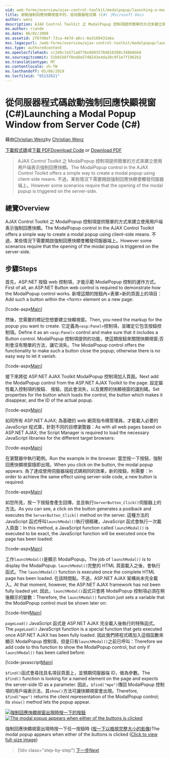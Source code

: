 ```yaml
---
uid: web-forms/overview/ajax-control-toolkit/modalpopup/launching-a-modal-popup-window-from-server-code-cs
title: 啟動強制回應快顯視窗中的，從伺服器程式碼 (C#) |Microsoft Docs
author: wenz
description: AJAX Control Toolkit 之 ModalPopup 控制項提供簡單的方式來建立使用用戶端表示強制回應快顯。 不過有些情況下會需要該 t...
ms.author: riande
ms.date: 06/02/2008
ms.assetid: 2f67d8ef-73ca-447d-a0cc-6e3168431e6a
msc.legacyurl: /web-forms/overview/ajax-control-toolkit/modalpopup/launching-a-modal-popup-window-from-server-code-cs
msc.type: authoredcontent
ms.openlocfilehash: cc2d9c7a571a8f76e9d935784810280c348b6bb8
ms.sourcegitcommit: 51b01b6ff8edde57d8243e4da28c9f1e7f1962b2
ms.translationtype: MT
ms.contentlocale: zh-TW
ms.lasthandoff: 05/06/2019
ms.locfileid: "65132621"
---
```

# <a name="launching-a-modal-popup-window-from-server-code-c"></a><span data-ttu-id="33c2b-104">從伺服器程式碼啟動強制回應快顯視窗 (C#)</span><span class="sxs-lookup"><span data-stu-id="33c2b-104">Launching a Modal Popup Window from Server Code (C#)</span></span>

<span data-ttu-id="33c2b-105">藉由[Christian Wenz](https://github.com/wenz)</span><span class="sxs-lookup"><span data-stu-id="33c2b-105">by [Christian Wenz](https://github.com/wenz)</span></span>

<span data-ttu-id="33c2b-106">[下載程式碼](http://download.microsoft.com/download/2/4/0/24052038-f942-4336-905b-b60ae56f0dd5/ModalPopup1.cs.zip)或[下載 PDF](http://download.microsoft.com/download/b/6/a/b6ae89ee-df69-4c87-9bfb-ad1eb2b23373/modalpopup1CS.pdf)</span><span class="sxs-lookup"><span data-stu-id="33c2b-106">[Download Code](http://download.microsoft.com/download/2/4/0/24052038-f942-4336-905b-b60ae56f0dd5/ModalPopup1.cs.zip) or [Download PDF](http://download.microsoft.com/download/b/6/a/b6ae89ee-df69-4c87-9bfb-ad1eb2b23373/modalpopup1CS.pdf)</span></span>

> <span data-ttu-id="33c2b-107">AJAX Control Toolkit 之 ModalPopup 控制項提供簡單的方式來建立使用用戶端表示強制回應快顯。</span><span class="sxs-lookup"><span data-stu-id="33c2b-107">The ModalPopup control in the AJAX Control Toolkit offers a simple way to create a modal popup using client-side means.</span></span> <span data-ttu-id="33c2b-108">不過，某些情況下需要開啟強制回應快顯會觸發伺服器端上。</span><span class="sxs-lookup"><span data-stu-id="33c2b-108">However some scenarios require that the opening of the modal popup is triggered on the server-side.</span></span>

## <a name="overview"></a><span data-ttu-id="33c2b-109">總覽</span><span class="sxs-lookup"><span data-stu-id="33c2b-109">Overview</span></span>

<span data-ttu-id="33c2b-110">AJAX Control Toolkit 之 ModalPopup 控制項提供簡單的方式來建立使用用戶端表示強制回應快顯。</span><span class="sxs-lookup"><span data-stu-id="33c2b-110">The ModalPopup control in the AJAX Control Toolkit offers a simple way to create a modal popup using client-side means.</span></span> <span data-ttu-id="33c2b-111">不過，某些情況下需要開啟強制回應快顯會觸發伺服器端上。</span><span class="sxs-lookup"><span data-stu-id="33c2b-111">However some scenarios require that the opening of the modal popup is triggered on the server-side.</span></span>

## <a name="steps"></a><span data-ttu-id="33c2b-112">步驟</span><span class="sxs-lookup"><span data-stu-id="33c2b-112">Steps</span></span>

<span data-ttu-id="33c2b-113">首先，ASP.NET 按鈕 web 控制項，才能示範 ModalPopup 控制的運作方式。</span><span class="sxs-lookup"><span data-stu-id="33c2b-113">First of all, an ASP.NET Button web control is required to demonstrate how the ModalPopup control works.</span></span> <span data-ttu-id="33c2b-114">新增這類的按鈕內&lt;表單&gt;新的頁面上的項目：</span><span class="sxs-lookup"><span data-stu-id="33c2b-114">Add such a button within the &lt;form&gt; element on a new page:</span></span>

[!code-aspx[Main](launching-a-modal-popup-window-from-server-code-cs/samples/sample1.aspx)]

<span data-ttu-id="33c2b-115">然後，您需要的標記您想要建立快顯視窗。</span><span class="sxs-lookup"><span data-stu-id="33c2b-115">Then, you need the markup for the popup you want to create.</span></span> <span data-ttu-id="33c2b-116">它定義為`<asp:Panel>`控制項，並確定它包含按鈕控制項。</span><span class="sxs-lookup"><span data-stu-id="33c2b-116">Define it as an `<asp:Panel>` control and make sure that it includes a Button control.</span></span> <span data-ttu-id="33c2b-117">ModalPopup 控制項提供的功能，使這類按鈕來關閉快顯視窗;否則會沒有簡單的方法，讓它消失。</span><span class="sxs-lookup"><span data-stu-id="33c2b-117">The ModalPopup control offers the functionality to make such a button close the popup; otherwise there is no easy way to let it vanish.</span></span>

[!code-aspx[Main](launching-a-modal-popup-window-from-server-code-cs/samples/sample2.aspx)]

<span data-ttu-id="33c2b-118">接下來將從 ASP.NET AJAX Toolkit ModalPopup 控制項加入頁面。</span><span class="sxs-lookup"><span data-stu-id="33c2b-118">Next add the ModalPopup control from the ASP.NET AJAX Toolkit to the page.</span></span> <span data-ttu-id="33c2b-119">設定屬性載入控制項的按鈕、 按鈕，因此會消失，以及實際的快顯視窗的識別碼。</span><span class="sxs-lookup"><span data-stu-id="33c2b-119">Set properties for the button which loads the control, the button which makes it disappear, and the ID of the actual popup.</span></span>

[!code-aspx[Main](launching-a-modal-popup-window-from-server-code-cs/samples/sample3.aspx)]

<span data-ttu-id="33c2b-120">如同所有 ASP.NET AJAX; 為基礎的 web 網頁指令碼管理員，才能載入必要的 JavaScript 程式庫，針對不同的目標瀏覽器：</span><span class="sxs-lookup"><span data-stu-id="33c2b-120">As with all web pages based on ASP.NET AJAX; the Script Manager is required to load the necessary JavaScript libraries for the different target browsers:</span></span>

[!code-aspx[Main](launching-a-modal-popup-window-from-server-code-cs/samples/sample4.aspx)]

<span data-ttu-id="33c2b-121">在瀏覽器中執行範例。</span><span class="sxs-lookup"><span data-stu-id="33c2b-121">Run the example in the browser.</span></span> <span data-ttu-id="33c2b-122">當您按一下按鈕，強制回應快顯視窗隨即出現。</span><span class="sxs-lookup"><span data-stu-id="33c2b-122">When you click on the button, the modal popup appears.</span></span> <span data-ttu-id="33c2b-123">為了達成使用伺服器端程式碼相同的效果，新的按鈕，則需要：</span><span class="sxs-lookup"><span data-stu-id="33c2b-123">In order to achieve the same effect using server-side code, a new button is required:</span></span>

[!code-aspx[Main](launching-a-modal-popup-window-from-server-code-cs/samples/sample5.aspx)]

<span data-ttu-id="33c2b-124">如您所見，按一下按鈕會產生回傳，並且執行`ServerButton_Click()`伺服器上的方法。</span><span class="sxs-lookup"><span data-stu-id="33c2b-124">As you can see, a click on the button generates a postback and executes the `ServerButton_Click()` method on the server.</span></span> <span data-ttu-id="33c2b-125">這種方法的 JavaScript 函式呼叫`launchModal()`執行很精確，JavaScript 函式會執行一次載入頁面：</span><span class="sxs-lookup"><span data-stu-id="33c2b-125">In this method, a JavaScript function called `launchModal()` is executed to be exact, the JavaScript function will be executed once the page has been loaded:</span></span>

[!code-aspx[Main](launching-a-modal-popup-window-from-server-code-cs/samples/sample6.aspx)]

<span data-ttu-id="33c2b-126">工作`launchModal()`是顯示 ModalPopup。</span><span class="sxs-lookup"><span data-stu-id="33c2b-126">The job of `launchModal()` is to display the ModalPopup.</span></span> <span data-ttu-id="33c2b-127">`launchModal()`完整的 HTML 頁面載入之後，會執行函式。</span><span class="sxs-lookup"><span data-stu-id="33c2b-127">The `launchModal()` function is executed once the complete HTML page has been loaded.</span></span> <span data-ttu-id="33c2b-128">在該時間點，不過，ASP.NET AJAX 架構尚未完全載入。</span><span class="sxs-lookup"><span data-stu-id="33c2b-128">At that moment, however, the ASP.NET AJAX framework has not been fully loaded yet.</span></span> <span data-ttu-id="33c2b-129">因此，`launchModal()`函式只會將 ModalPopup 控制項必須在稍後顯示的變數：</span><span class="sxs-lookup"><span data-stu-id="33c2b-129">Therefore, the `launchModal()` function just sets a variable that the ModalPopup control must be shown later on:</span></span>

[!code-html[Main](launching-a-modal-popup-window-from-server-code-cs/samples/sample7.html)]

<span data-ttu-id="33c2b-130">`pageLoad()` JavaScript 函式是 ASP.NET AJAX 完全載入後執行的特殊函式。</span><span class="sxs-lookup"><span data-stu-id="33c2b-130">The `pageLoad()` JavaScript function is a special function that gets executed once ASP.NET AJAX has been fully loaded.</span></span> <span data-ttu-id="33c2b-131">因此我們將程式碼加入這個函數來顯示 ModalPopup 控制項，但是只有`launchModal()`之前已呼叫：</span><span class="sxs-lookup"><span data-stu-id="33c2b-131">Therefore we add code to this function to show the ModalPopup control, but only if `launchModal()` has been called before:</span></span>

[!code-javascript[Main](launching-a-modal-popup-window-from-server-code-cs/samples/sample8.js)]

<span data-ttu-id="33c2b-132">`$find()`函式會尋找具名項目頁面上，並預期伺服器端 ID，做為參數。</span><span class="sxs-lookup"><span data-stu-id="33c2b-132">The `$find()` function is looking for a named element on the page and expects the server-side ID as a parameter.</span></span> <span data-ttu-id="33c2b-133">因此，`$find("mpe")`傳回 ModalPopup 控制項的用戶端表示法，其`show()`方法可讓快顯視窗會出現。</span><span class="sxs-lookup"><span data-stu-id="33c2b-133">Therefore, `$find("mpe")` returns the client representation of the ModalPopup control; its `show()` method lets the popup appear.</span></span>

<span data-ttu-id="33c2b-134">[![強制回應快顯視窗出現時按一下的按鈕](launching-a-modal-popup-window-from-server-code-cs/_static/image2.png)](launching-a-modal-popup-window-from-server-code-cs/_static/image1.png)</span><span class="sxs-lookup"><span data-stu-id="33c2b-134">[![The modal popup appears when either of the buttons is clicked](launching-a-modal-popup-window-from-server-code-cs/_static/image2.png)](launching-a-modal-popup-window-from-server-code-cs/_static/image1.png)</span></span>

<span data-ttu-id="33c2b-135">強制回應快顯視窗出現時按一下任一按鈕時 ([按一下以檢視完整大小的影像](launching-a-modal-popup-window-from-server-code-cs/_static/image3.png))</span><span class="sxs-lookup"><span data-stu-id="33c2b-135">The modal popup appears when either of the buttons is clicked ([Click to view full-size image](launching-a-modal-popup-window-from-server-code-cs/_static/image3.png))</span></span>

> [!div class="step-by-step"]
> [<span data-ttu-id="33c2b-136">下一步</span><span class="sxs-lookup"><span data-stu-id="33c2b-136">Next</span></span>](using-modalpopup-with-a-repeater-control-cs.md)

